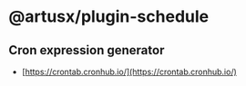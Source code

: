 # @artusx/plugin-schedule

## Cron expression generator

- [https://crontab.cronhub.io/](https://crontab.cronhub.io/)
